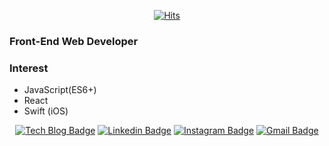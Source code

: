 <div align=center>

[![Hits](https://hits.seeyoufarm.com/api/count/incr/badge.svg?url=https%3A%2F%2Fgithub.com%2FZellyPish&count_bg=%2379C83D&title_bg=%23555555&icon=&icon_color=%23E7E7E7&title=hits&edge_flat=false)](https://hits.seeyoufarm.com)

</div>

### Front-End Web Developer

### Interest
- JavaScript(ES6+)
- React
- Swift (iOS)

<div align=center>

[![Tech Blog Badge](http://img.shields.io/badge/-Tech%20blog-black?style=flat-square&logo=github&link=https://zellypish.dev/)](https://zellypish.dev/) 
[![Linkedin Badge](https://img.shields.io/badge/-LinkedIn-blue?style=flat-square&logo=Linkedin&logoColor=white&link=https://www.linkedin.com/in/jongchan-kim-95608a1bb/)](https://www.linkedin.com/in/jongchan-kim-95608a1bb/) 
[![Instagram Badge](https://img.shields.io/badge/-Instagram-dd2a7b?style=flat-square&logo=instagram&logoColor=white&link=https://www.instagram.com/_jvd3d/)](https://www.instagram.com/_jvd3d/) 
[![Gmail Badge](https://img.shields.io/badge/-Gmail-d14836?style=flat-square&logo=Gmail&logoColor=white&link=mailto:ehxhfl21@gmail.com)](mailto:ehxhfl21@gmail.com)
</div>
